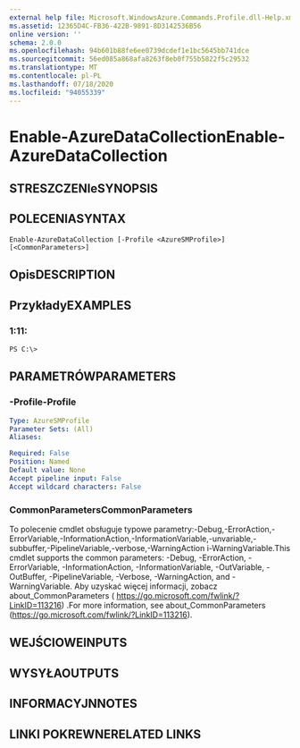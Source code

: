 ```yaml
---
external help file: Microsoft.WindowsAzure.Commands.Profile.dll-Help.xml
ms.assetid: 12365D4C-FB36-422B-9891-8D3142536B56
online version: ''
schema: 2.0.0
ms.openlocfilehash: 94b601b88fe6ee0739dcdef1e1bc5645bb741dce
ms.sourcegitcommit: 56ed085a868afa8263f8eb0f755b5822f5c29532
ms.translationtype: MT
ms.contentlocale: pl-PL
ms.lasthandoff: 07/18/2020
ms.locfileid: "94055339"
---
```

# <span data-ttu-id="52b46-101">Enable-AzureDataCollection</span><span class="sxs-lookup"><span data-stu-id="52b46-101">Enable-AzureDataCollection</span></span>

## <span data-ttu-id="52b46-102">STRESZCZENIe</span><span class="sxs-lookup"><span data-stu-id="52b46-102">SYNOPSIS</span></span>

## <span data-ttu-id="52b46-103">POLECENIA</span><span class="sxs-lookup"><span data-stu-id="52b46-103">SYNTAX</span></span>

```
Enable-AzureDataCollection [-Profile <AzureSMProfile>] [<CommonParameters>]
```

## <span data-ttu-id="52b46-104">Opis</span><span class="sxs-lookup"><span data-stu-id="52b46-104">DESCRIPTION</span></span>

## <span data-ttu-id="52b46-105">Przykłady</span><span class="sxs-lookup"><span data-stu-id="52b46-105">EXAMPLES</span></span>

### <span data-ttu-id="52b46-106">1:1</span><span class="sxs-lookup"><span data-stu-id="52b46-106">1:</span></span>
```
PS C:\>
```

## <span data-ttu-id="52b46-107">PARAMETRÓW</span><span class="sxs-lookup"><span data-stu-id="52b46-107">PARAMETERS</span></span>

### <span data-ttu-id="52b46-108">-Profile</span><span class="sxs-lookup"><span data-stu-id="52b46-108">-Profile</span></span>
```yaml
Type: AzureSMProfile
Parameter Sets: (All)
Aliases: 

Required: False
Position: Named
Default value: None
Accept pipeline input: False
Accept wildcard characters: False
```

### <span data-ttu-id="52b46-109">CommonParameters</span><span class="sxs-lookup"><span data-stu-id="52b46-109">CommonParameters</span></span>
<span data-ttu-id="52b46-110">To polecenie cmdlet obsługuje typowe parametry:-Debug,-ErrorAction,-ErrorVariable,-InformationAction,-InformationVariable,-unvariable,-subbuffer,-PipelineVariable,-verbose,-WarningAction i-WarningVariable.</span><span class="sxs-lookup"><span data-stu-id="52b46-110">This cmdlet supports the common parameters: -Debug, -ErrorAction, -ErrorVariable, -InformationAction, -InformationVariable, -OutVariable, -OutBuffer, -PipelineVariable, -Verbose, -WarningAction, and -WarningVariable.</span></span> <span data-ttu-id="52b46-111">Aby uzyskać więcej informacji, zobacz about_CommonParameters ( https://go.microsoft.com/fwlink/?LinkID=113216) .</span><span class="sxs-lookup"><span data-stu-id="52b46-111">For more information, see about_CommonParameters (https://go.microsoft.com/fwlink/?LinkID=113216).</span></span>

## <span data-ttu-id="52b46-112">WEJŚCIOWE</span><span class="sxs-lookup"><span data-stu-id="52b46-112">INPUTS</span></span>

## <span data-ttu-id="52b46-113">WYSYŁA</span><span class="sxs-lookup"><span data-stu-id="52b46-113">OUTPUTS</span></span>

## <span data-ttu-id="52b46-114">INFORMACYJN</span><span class="sxs-lookup"><span data-stu-id="52b46-114">NOTES</span></span>

## <span data-ttu-id="52b46-115">LINKI POKREWNE</span><span class="sxs-lookup"><span data-stu-id="52b46-115">RELATED LINKS</span></span>

